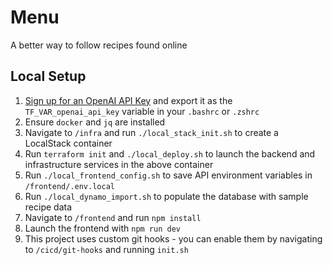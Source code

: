 # Menu

A better way to follow recipes found online

## Local Setup

1. [Sign up for an OpenAI API Key](https://platform.openai.com/docs/quickstart/account-setup) and export it as the `TF_VAR_openai_api_key` variable in your `.bashrc` or `.zshrc`
2. Ensure `docker` and `jq` are installed
3. Navigate to `/infra` and run `./local_stack_init.sh` to create a LocalStack container
4. Run `terraform init` and `./local_deploy.sh` to launch the backend and infrastructure services in the above container
5. Run `./local_frontend_config.sh` to save API environment variables in `/frontend/.env.local`
6. Run `./local_dynamo_import.sh` to populate the database with sample recipe data
7. Navigate to `/frontend` and run `npm install`
8. Launch the frontend with `npm run dev`
9. This project uses custom git hooks - you can enable them by navigating to `/cicd/git-hooks` and running `init.sh`
